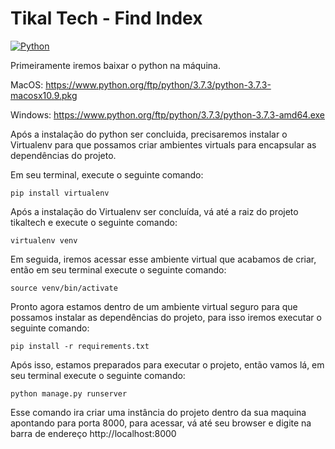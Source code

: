 # Tikal Tech - Find Index

[![Python](https://img.shields.io/badge/python-3.7.3-blue.svg)]()

Primeiramente iremos baixar o python na máquina.

MacOS: https://www.python.org/ftp/python/3.7.3/python-3.7.3-macosx10.9.pkg 

Windows: https://www.python.org/ftp/python/3.7.3/python-3.7.3-amd64.exe

Após a instalação do python ser concluida, precisaremos instalar o Virtualenv para que possamos criar ambientes virtuals para encapsular as dependências do projeto.

Em seu terminal, execute o seguinte comando:

```
pip install virtualenv
```

Após a instalação do Virtualenv ser concluída, vá até a raiz do projeto tikaltech e execute o seguinte comando:

```
virtualenv venv
```

Em seguida, iremos acessar esse ambiente virtual que acabamos de criar, então em seu terminal execute o seguinte comando:

```
source venv/bin/activate
```

Pronto agora estamos dentro de um ambiente virtual seguro para que possamos instalar as dependências do projeto, para isso iremos executar o seguinte comando:

```
pip install -r requirements.txt
```

Após isso, estamos preparados para executar o projeto, então vamos lá, em seu terminal execute o seguinte comando:

```
python manage.py runserver
```

Esse comando ira criar uma instância do projeto dentro da sua maquina apontando para porta 8000, para acessar, vá até seu browser e digite na barra de endereço http://localhost:8000
